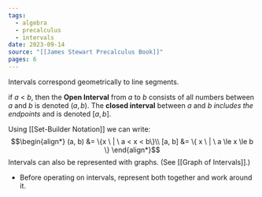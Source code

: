 ```yaml
---
tags:
  - algebra
  - precalculus
  - intervals
date: 2023-09-14
source: "[[James Stewart Precalculus Book]]"
pages: 6
---
```

Intervals correspond geometrically to line segments. 

if $a$ < $b$, then the **Open Interval** from $a$ to $b$ consists of all numbers between $a$ and $b$ is denoted $(a, b)$. 
The **closed interval** between $a$ and $b$ *includes the endpoints* and is denoted $[a, b]$.

Using [[Set-Builder Notation]] we can write:
$$\begin{align*}
(a, b) &= \{x \ | \ a < x < b\}\\
[a, b] &= \{ x \ | \ a \le x \le b \}
\end{align*}$$
Intervals can also be represented with graphs. (See [[Graph of Intervals]].)

- Before operating on intervals, represent both together and work around it.